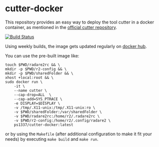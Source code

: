 # cutter-docker

This repository provides an easy way to deploy the tool cutter in a docker container, as mentioned in the [official cutter repository](https://github.com/radareorg/cutter).

[![Build Status](https://travis-ci.org/ps1337/cutter-docker.png?branch=master)](https://travis-ci.org/ps1337/cutter-docker)

Using weekly builds, the image gets updated regularly on [docker hub](https://hub.docker.com/r/ps1337/cutter-docker/).

You can use the pre-built image like:
```
touch $PWD/radare2rc && \
mkdir -p $PWD/r2-config && \
mkdir -p $PWD/sharedFolder && \
xhost +local:root && \
sudo docker run \
    -it \
    --name cutter \
    --cap-drop=ALL  \
    --cap-add=SYS_PTRACE \
    -e DISPLAY=$DISPLAY \
    -v /tmp/.X11-unix:/tmp/.X11-unix:ro \
    -v $PWD/sharedFolder:/var/sharedFolder \
    -v $PWD/radare2rc:/home/r2/.radare2rc \
    -v $PWD/r2-config:/home/r2/.config/radare2 \
    ps1337/cutter-docker:latest
```

or by using the `Makefile` (after additional configuration to make it fit your needs) by executing `make build` and `make run`.
